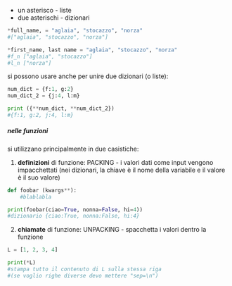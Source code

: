 - un asterisco - liste
- due asterischi - dizionari

```python
*full_name, = "aglaia", "stocazzo", "norza" 
#["aglaia", "stocazzo", "norza"]

*first_name, last name = "aglaia", "stocazzo", "norza"
#f_n ["aglaia", "stocazzo"]
#l_n ["norza"]
```

si possono usare anche per unire due dizionari (o liste):
```python
num_dict = {f:1, g:2} 
num_dict_2 = {j:4, l:m} 

print ({**num_dict, **num_dict_2}) 
#{f:1, g:2, j:4, l:m}
```
##### nelle funzioni
si utilizzano principalmente in due casistiche:

1) **definizioni** di funzione:
	PACKING - i valori dati come input vengono impacchettati
	(nei dizionari, la chiave è il nome della variabile e il valore è il suo valore)
```python
def foobar (kwargs**):
	#blablabla

print(foobar(ciao=True, nonna=False, hi=4))
#dizionario {ciao:True, nonna:False, hi:4}
```

2) **chiamate** di funzione:
	UNPACKING - spacchetta i valori dentro la funzione
```python
L = [1, 2, 3, 4]

print(*L)
#stampa tutto il contenuto di L sulla stessa riga 
#(se voglio righe diverse devo mettere "sep=\n")
```
